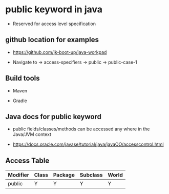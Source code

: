# public keyword in java

* Reserved for access level specification 

## github location for examples

* https://github.com/jk-boot-up/java-workpad

* Navigate to -> access-specifiers -> public -> public-case-1

## Build tools

* Maven

* Gradle

## Java docs for public keyword

* public fields/classes/methods can be accessed any where in the Java/JVM context

* https://docs.oracle.com/javase/tutorial/java/javaOO/accesscontrol.html

## Access Table

|Modifier	| Class	| Package	| Subclass	|World|
|-----------|-------|-----------|-----------|-----|
|public	|Y|	Y	|Y|	Y|

